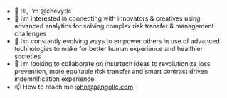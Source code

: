 - 👋 Hi, I’m @chevytlc
- 👀 I’m interested in connecting with innovators & creatives using advanced analytics for solving complex risk transfer & management challenges
- 🌱 I’m constantly evolving ways to empower others in use of advanced technologies to make for better human experience and healthier societies
- 💞️ I’m looking to collaborate on insurtech ideas to revolutionize loss prevention, more equitable risk transfer and smart contract driven indemnification experience
- 📫 How to reach me john@pangollc.com

<!---
chevytlc/chevytlc is a ✨ special ✨ repository because its `README.md` (this file) appears on your GitHub profile.
You can click the Preview link to take a look at your changes.
--->
